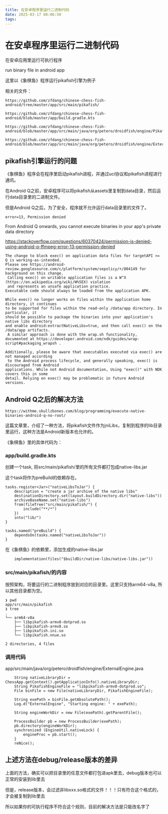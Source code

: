 ```yaml
---
title: 在安卓程序里运行二进制代码
date: 2025-03-17 08:06:50
tags:
---
```



# 在安卓程序里运行二进制代码

在安卓应用里运行可执行程序

run binary file in android app

这里以《象棋鱼》程序运行pikafish引擎为例子

相关的文件：

```
https://github.com/zfdang/chinese-chess-fish-android/tree/master/app/src/main/pikafish/

https://github.com/zfdang/chinese-chess-fish-android/blob/master/app/build.gradle.kts

https://github.com/zfdang/chinese-chess-fish-android/blob/master/app/src/main/java/org/petero/droidfish/engine/PikafishExternalEngine.java

https://github.com/zfdang/chinese-chess-fish-android/blob/master/app/src/main/java/org/petero/droidfish/engine/ExternalEngine.java
```


## pikafish引擎运行的问题

《象棋鱼》程序会在程序里启动pikafish进程，并通过uci协议和pikafish进程进行通讯。

在Android Q之前，安卓程序可以将pikafish从assets里复制到data目录，然后运行data目录里的二进制文件。

但是Android Q之后，为了安全，程序就不允许运行data目录里的文件了。

	error=13, Permission denied

From Android Q onwards, you cannot execute binaries in your app's private data directory

https://stackoverflow.com/questions/60370424/permission-is-denied-using-android-q-ffmpeg-error-13-permission-denied

```
The change to block exec() on application data files for targetAPI >= Q is working-as-intended.
Please see https://android-review.googlesource.com/c/platform/system/sepolicy/+/804149 for background on this change.
 Calling exec() on writable application files is a W^X (https://en.wikipedia.org/wiki/W%5EX) violation
 and represents an unsafe application practice.
Executable code should always be loaded from the application APK.

While exec() no longer works on files within the application home directory, it continues
to be supported for files within the read-only /data/app directory. In particular, it
should be possible to package the binaries into your application's native libs directory
and enable android:extractNativeLibs=true, and then call exec() on the /data/app artifacts.
 A similar approach is done with the wrap.sh functionality,
documented at https://developer.android.com/ndk/guides/wrap-script#packaging_wrapsh .

Additionally, please be aware that executables executed via exec() are not managed according
 to the Android process lifecycle, and generally speaking, exec() is discouraged from Android
applications. While not Android documentation, Using "exec()" with NDK covers this in some
detail. Relying on exec() may be problematic in future Android versions.
```


## Android Q之后的解决方法

	https://withme.skullzbones.com/blog/programming/execute-native-binaries-android-q-no-root/

这篇文章里，介绍了一种方法，将pikafish文件作为jniLibs，复制到程序的lib目录里运行，这种方法是Android新版本也允许的。

《象棋鱼》里的具体代码为：

### app/build.gradle.kts

创建一个task, 将src/main/pikafish/里的所有文件都打包成native-libs.jar

这个task将作为preBuild的依赖存在。

```
tasks.register<Jar>("nativeLibsToJar") {
    description = "create a jar archive of the native libs"
    destinationDirectory.set(layout.buildDirectory.dir("native-libs"))
    archiveBaseName.set("native-libs")
    from(fileTree("src/main/pikafish/") {
        include("**/*")
    })
    into("lib/")
}

tasks.named("preBuild") {
    dependsOn(tasks.named("nativeLibsToJar"))
}
```

在《象棋鱼》的依赖里，添加生成的native-libs.jar

```
    implementation(files("$buildDir/native-libs/native-libs.jar"))
```

### src/main/pikafish/的内容

按照架构，将要运行的二进制程序放到对应的目录里。这里只支持arm64-v8a, 所以其他目录都为空。


```
❯ pwd
app/src/main/pikafish
❯ tree
.
└── arm64-v8a
    ├── libpikafish-armv8-dotprod.so
    ├── libpikafish-armv8.so
    ├── libpikafish.ini.so
    └── libpikafish.nnue.so

2 directories, 4 files
```

### 调用代码

app/src/main/java/org/petero/droidfish/engine/ExternalEngine.java

```
    String nativeLibraryDir = ChessApp.getContext().getApplicationInfo().nativeLibraryDir;
	String PikafishEngineFile = "libpikafish-armv8-dotprod.so";
    File binFile = new File(nativeLibraryDir, PikafishEngineFile);

    String exePath = binFile.getAbsolutePath();
    Log.d("ExternalEngine", "Starting engine: " + exePath);

    String engineWorkDir = new File(exePath).getParentFile();

    ProcessBuilder pb = new ProcessBuilder(exePath);
    pb.directory(engineWorkDir);
    synchronized (EngineUtil.nativeLock) {
        engineProc = pb.start();
    }
    reNice();
```


## 上述方法在debug/release版本的差异

上面的方法，确实可以把目录里的任意文件都打包进apk里去，debug版本也可以正常的安装到lib里去

但是，release版本，会过滤非libxxx.so格式的文件！！！只有符合这个格式的，才会被复制到lib里去

所以如果你的可执行程序不符合这个规则，目前的解决方法是只能改名字了